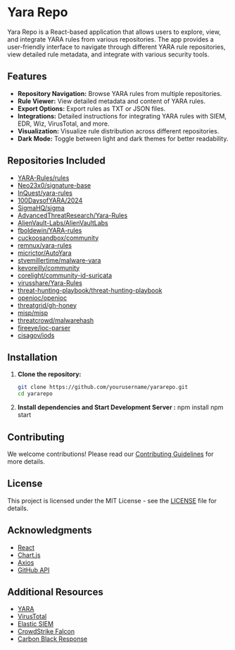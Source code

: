 # Yara Repo

Yara Repo is a React-based application that allows users to explore, view, and integrate YARA rules from various repositories. The app provides a user-friendly interface to navigate through different YARA rule repositories, view detailed rule metadata, and integrate with various security tools.

## Features

- **Repository Navigation:** Browse YARA rules from multiple repositories.
- **Rule Viewer:** View detailed metadata and content of YARA rules.
- **Export Options:** Export rules as TXT or JSON files.
- **Integrations:** Detailed instructions for integrating YARA rules with SIEM, EDR, Wiz, VirusTotal, and more.
- **Visualization:** Visualize rule distribution across different repositories.
- **Dark Mode:** Toggle between light and dark themes for better readability.

## Repositories Included

- [YARA-Rules/rules](https://github.com/YARA-Rules/rules)
- [Neo23x0/signature-base](https://github.com/Neo23x0/signature-base)
- [InQuest/yara-rules](https://github.com/InQuest/yara-rules)
- [100DaysofYARA/2024](https://github.com/100DaysofYARA/2024)
- [SigmaHQ/sigma](https://github.com/SigmaHQ/sigma)
- [AdvancedThreatResearch/Yara-Rules](https://github.com/AdvancedThreatResearch/Yara-Rules)
- [AlienVault-Labs/AlienVaultLabs](https://github.com/AlienVault-Labs/AlienVaultLabs)
- [fboldewin/YARA-rules](https://github.com/fboldewin/YARA-rules)
- [cuckoosandbox/community](https://github.com/cuckoosandbox/community)
- [remnux/yara-rules](https://github.com/remnux/yara-rules)
- [micrictor/AutoYara](https://github.com/micrictor/AutoYara)
- [stvemillertime/malware-yara](https://github.com/stvemillertime/malware-yara)
- [kevoreilly/community](https://github.com/kevoreilly/community)
- [corelight/community-id-suricata](https://github.com/corelight/community-id-suricata)
- [virusshare/Yara-Rules](https://github.com/virusshare/Yara-Rules)
- [threat-hunting-playbook/threat-hunting-playbook](https://github.com/threat-hunting-playbook/threat-hunting-playbook)
- [openioc/openioc](https://github.com/openioc/openioc)
- [threatgrid/gh-honey](https://github.com/threatgrid/gh-honey)
- [misp/misp](https://github.com/MISP/MISP)
- [threatcrowd/malwarehash](https://github.com/threatcrowd/malwarehash)
- [fireeye/ioc-parser](https://github.com/fireeye/ioc-parser)
- [cisagov/iods](https://github.com/cisagov/iods)

## Installation

1. **Clone the repository:**
   ```bash
   git clone https://github.com/yourusername/yararepo.git
   cd yararepo

2. **Install dependencies and Start Development Server :**
    npm install
    npm start


## Contributing

We welcome contributions! Please read our [Contributing Guidelines](CONTRIBUTING.md) for more details.

## License

This project is licensed under the MIT License - see the [LICENSE](LICENSE) file for details.


## Acknowledgments

- [React](https://reactjs.org/)
- [Chart.js](https://www.chartjs.org/)
- [Axios](https://github.com/axios/axios)
- [GitHub API](https://docs.github.com/en/rest)

## Additional Resources

- [YARA](https://virustotal.github.io/yara/)
- [VirusTotal](https://www.virustotal.com/)
- [Elastic SIEM](https://www.elastic.co/guide/en/siem/guide/current/yara-rules.html)
- [CrowdStrike Falcon](https://www.crowdstrike.com/endpoint-security-products/falcon-endpoint-protection/)
- [Carbon Black Response](https://www.carbonblack.com/products/cb-response/)
